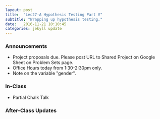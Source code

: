 ```yaml
---
layout: post
title:  "Lec27-A Hypothesis Testing Part V"
subtitle: "Wrapping up hypothesis testing."
date:   2016-11-21 10:10:45
categories: jekyll update
---
```




### Announcements

* Project proposals due. Please post URL to Shared Project on Google Sheet on Problem Sets page.
* Office Hours today from 1:30-2:30pm only. 
* Note on the variable "gender".



### In-Class

* Partial Chalk Talk
    

### After-Class Updates

<!--
* Lec25 <a href = "{{ site.baseurl }}/assets/LC/hypothesis_testing.html" target = "_blank">learning check discussion</a>
-->
